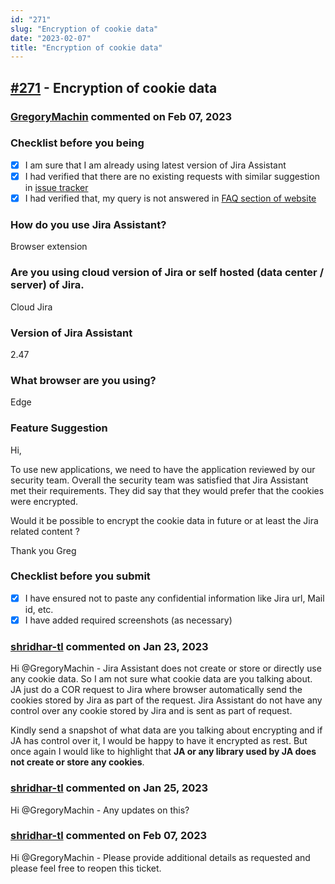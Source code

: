 ```yaml
---
id: "271"
slug: "Encryption of cookie data"
date: "2023-02-07"
title: "Encryption of cookie data"
---
```



## [#271](https://github.com/shridhar-tl/jira-assistant/issues/271) - Encryption of cookie data

### [GregoryMachin](https://github.com/GregoryMachin) commented on Feb 07, 2023

### Checklist before you being

- [X] I am sure that I am already using latest version of Jira Assistant
- [X] I had verified that there are no existing requests with similar suggestion in [issue tracker](https://github.com/shridhar-tl/jira-assistant/issues)
- [X] I had verified that, my query is not answered in [FAQ section of website](https://www.jiraassistant.com/faq)

### How do you use Jira Assistant?

Browser extension

### Are you using cloud version of Jira or self hosted (data center / server) of Jira.

Cloud Jira

### Version of Jira Assistant

2.47

### What browser are you using?

Edge

### Feature Suggestion

Hi, 

To use new applications, we need to have the application reviewed by our security team. Overall the security team was satisfied that Jira Assistant met their requirements.  They did say that they would prefer that the cookies were encrypted. 

Would it be possible to encrypt the cookie data in future or at least the Jira related content ?

Thank you
Greg

### Checklist before you submit

- [X] I have ensured not to paste any confidential information like Jira url, Mail id, etc.
- [X] I have added required screenshots (as necessary)

### [shridhar-tl](https://github.com/shridhar-tl) commented on Jan 23, 2023

Hi @GregoryMachin - Jira Assistant does not create or store or directly use any cookie data. So I am not sure what cookie data are you talking about. JA just do a COR request to Jira where browser automatically send the cookies stored by Jira as part of the request. Jira Assistant do not have any control over any cookie stored by Jira and is sent as part of request.

Kindly send a snapshot of what data are you talking about encrypting and if JA has control over it, I would be happy to have it encrypted as rest. But once again I would like to highlight that **JA or any library used by JA does not create or store any cookies**.

### [shridhar-tl](https://github.com/shridhar-tl) commented on Jan 25, 2023

Hi @GregoryMachin - Any updates on this?

### [shridhar-tl](https://github.com/shridhar-tl) commented on Feb 07, 2023

Hi @GregoryMachin - Please provide additional details as requested and please feel free to reopen this ticket.
